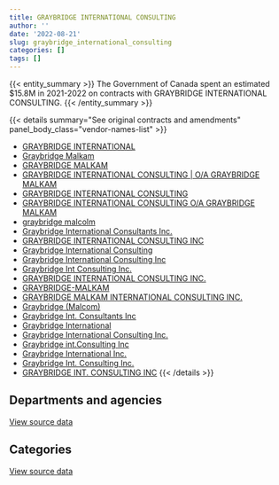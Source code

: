 ```yaml
---
title: GRAYBRIDGE INTERNATIONAL CONSULTING
author: ''
date: '2022-08-21'
slug: graybridge_international_consulting
categories: []
tags: []
---
```


<script src="/rmarkdown-libs/htmlwidgets/htmlwidgets.js"></script>
<link href="/rmarkdown-libs/datatables-css/datatables-crosstalk.css" rel="stylesheet" />
<script src="/rmarkdown-libs/datatables-binding/datatables.js"></script>
<script src="/rmarkdown-libs/jquery/jquery-3.6.0.min.js"></script>
<link href="/rmarkdown-libs/dt-core-bootstrap/css/dataTables.bootstrap.min.css" rel="stylesheet" />
<link href="/rmarkdown-libs/dt-core-bootstrap/css/dataTables.bootstrap.extra.css" rel="stylesheet" />
<script src="/rmarkdown-libs/dt-core-bootstrap/js/jquery.dataTables.min.js"></script>
<script src="/rmarkdown-libs/dt-core-bootstrap/js/dataTables.bootstrap.min.js"></script>
<link href="/rmarkdown-libs/crosstalk/css/crosstalk.min.css" rel="stylesheet" />
<script src="/rmarkdown-libs/crosstalk/js/crosstalk.min.js"></script>
<script src="/rmarkdown-libs/htmlwidgets/htmlwidgets.js"></script>
<link href="/rmarkdown-libs/datatables-css/datatables-crosstalk.css" rel="stylesheet" />
<script src="/rmarkdown-libs/datatables-binding/datatables.js"></script>
<script src="/rmarkdown-libs/jquery/jquery-3.6.0.min.js"></script>
<link href="/rmarkdown-libs/dt-core-bootstrap/css/dataTables.bootstrap.min.css" rel="stylesheet" />
<link href="/rmarkdown-libs/dt-core-bootstrap/css/dataTables.bootstrap.extra.css" rel="stylesheet" />
<script src="/rmarkdown-libs/dt-core-bootstrap/js/jquery.dataTables.min.js"></script>
<script src="/rmarkdown-libs/dt-core-bootstrap/js/dataTables.bootstrap.min.js"></script>
<link href="/rmarkdown-libs/crosstalk/css/crosstalk.min.css" rel="stylesheet" />
<script src="/rmarkdown-libs/crosstalk/js/crosstalk.min.js"></script>

{{< entity_summary >}}
The Government of Canada spent an estimated \$15.8M in 2021-2022 on contracts with GRAYBRIDGE INTERNATIONAL CONSULTING.
{{< /entity_summary >}}

{{< details summary="See original contracts and amendments" panel_body_class="vendor-names-list" >}}
- [GRAYBRIDGE INTERNATIONAL](https://search.open.canada.ca/en/ct/?sort=contract_value_f%20desc&page=1&search_text=%22GRAYBRIDGE%20INTERNATIONAL%22)
- [Graybridge Malkam](https://search.open.canada.ca/en/ct/?sort=contract_value_f%20desc&page=1&search_text=%22Graybridge%20Malkam%22)
- [GRAYBRIDGE MALKAM](https://search.open.canada.ca/en/ct/?sort=contract_value_f%20desc&page=1&search_text=%22GRAYBRIDGE%20MALKAM%22)
- [GRAYBRIDGE INTERNATIONAL CONSULTING \| O/A GRAYBRIDGE MALKAM](https://search.open.canada.ca/en/ct/?sort=contract_value_f%20desc&page=1&search_text=%22GRAYBRIDGE%20INTERNATIONAL%20CONSULTING%20%7c%20O%2fA%20GRAYBRIDGE%20MALKAM%22)
- [GRAYBRIDGE INTERNATIONAL CONSULTING](https://search.open.canada.ca/en/ct/?sort=contract_value_f%20desc&page=1&search_text=%22GRAYBRIDGE%20INTERNATIONAL%20CONSULTING%22)
- [GRAYBRIDGE INTERNATIONAL CONSULTING O/A GRAYBRIDGE MALKAM](https://search.open.canada.ca/en/ct/?sort=contract_value_f%20desc&page=1&search_text=%22GRAYBRIDGE%20INTERNATIONAL%20CONSULTING%20O%2fA%20GRAYBRIDGE%20MALKAM%22)
- [graybridge malcolm](https://search.open.canada.ca/en/ct/?sort=contract_value_f%20desc&page=1&search_text=%22graybridge%20malcolm%22)
- [Graybridge International Consultants Inc.](https://search.open.canada.ca/en/ct/?sort=contract_value_f%20desc&page=1&search_text=%22Graybridge%20International%20Consultants%20Inc.%22)
- [GRAYBRIDGE INTERNATIONAL CONSULTING INC](https://search.open.canada.ca/en/ct/?sort=contract_value_f%20desc&page=1&search_text=%22GRAYBRIDGE%20INTERNATIONAL%20CONSULTING%20INC%22)
- [Graybridge International Consulting](https://search.open.canada.ca/en/ct/?sort=contract_value_f%20desc&page=1&search_text=%22Graybridge%20International%20Consulting%22)
- [Graybridge International Consulting Inc](https://search.open.canada.ca/en/ct/?sort=contract_value_f%20desc&page=1&search_text=%22Graybridge%20International%20Consulting%20Inc%22)
- [Graybridge Int Consulting Inc.](https://search.open.canada.ca/en/ct/?sort=contract_value_f%20desc&page=1&search_text=%22Graybridge%20Int%20Consulting%20Inc.%22)
- [GRAYBRIDGE INTERNATIONAL CONSULTING INC.](https://search.open.canada.ca/en/ct/?sort=contract_value_f%20desc&page=1&search_text=%22GRAYBRIDGE%20INTERNATIONAL%20CONSULTING%20INC.%22)
- [GRAYBRIDGE-MALKAM](https://search.open.canada.ca/en/ct/?sort=contract_value_f%20desc&page=1&search_text=%22GRAYBRIDGE-MALKAM%22)
- [GRAYBRIDGE MALKAM INTERNATIONAL CONSULTING INC.](https://search.open.canada.ca/en/ct/?sort=contract_value_f%20desc&page=1&search_text=%22GRAYBRIDGE%20MALKAM%20INTERNATIONAL%20CONSULTING%20INC.%22)
- [Graybridge (Malcom)](https://search.open.canada.ca/en/ct/?sort=contract_value_f%20desc&page=1&search_text=%22Graybridge%20%28Malcom%29%22)
- [Graybridge Int. Consultants Inc](https://search.open.canada.ca/en/ct/?sort=contract_value_f%20desc&page=1&search_text=%22Graybridge%20Int.%20Consultants%20Inc%22)
- [Graybridge International](https://search.open.canada.ca/en/ct/?sort=contract_value_f%20desc&page=1&search_text=%22Graybridge%20International%22)
- [Graybridge International Consulting Inc.](https://search.open.canada.ca/en/ct/?sort=contract_value_f%20desc&page=1&search_text=%22Graybridge%20International%20Consulting%20Inc.%22)
- [Graybridge int.Consulting Inc](https://search.open.canada.ca/en/ct/?sort=contract_value_f%20desc&page=1&search_text=%22Graybridge%20int.Consulting%20Inc%22)
- [Graybridge International Inc.](https://search.open.canada.ca/en/ct/?sort=contract_value_f%20desc&page=1&search_text=%22Graybridge%20International%20Inc.%22)
- [Graybridge Int. Consulting Inc.](https://search.open.canada.ca/en/ct/?sort=contract_value_f%20desc&page=1&search_text=%22Graybridge%20Int.%20Consulting%20Inc.%22)
- [GRAYBRIDGE INT. CONSULTING INC](https://search.open.canada.ca/en/ct/?sort=contract_value_f%20desc&page=1&search_text=%22GRAYBRIDGE%20INT.%20CONSULTING%20INC%22)
{{< /details >}}

## Departments and agencies

<div id="htmlwidget-1" style="width:100%;height:auto;" class="datatables html-widget"></div>
<script type="application/json" data-for="htmlwidget-1">{"x":{"style":"bootstrap","filter":"none","vertical":false,"data":[["<a href=\"/departments/aafc-aac/\">Agriculture and Agri-Food Canada<\/a>","<a href=\"/departments/aandc-aadnc/\">Crown-Indigenous Relations and Northern Affairs Canada<\/a>","<a href=\"/departments/cas-satj/\">Courts Administration Service<\/a>","<a href=\"/departments/cbsa-asfc/\">Canada Border Services Agency<\/a>","<a href=\"/departments/cfia-acia/\">Canadian Food Inspection Agency<\/a>","<a href=\"/departments/cic/\">Immigration, Refugees and Citizenship Canada<\/a>","<a href=\"/departments/csc-scc/\">Correctional Service of Canada<\/a>","<a href=\"/departments/csps-efpc/\">Canada School of Public Service<\/a>","<a href=\"/departments/dfatd-maecd/\">Global Affairs Canada<\/a>","<a href=\"/departments/dfo-mpo/\">Fisheries and Oceans Canada<\/a>","<a href=\"/departments/dnd-mdn/\">National Defence<\/a>","<a href=\"/departments/ec/\">Environment and Climate Change Canada<\/a>","<a href=\"/departments/esdc-edsc/\">Employment and Social Development Canada<\/a>","<a href=\"/departments/feddevontario/\">Federal Economic Development Agency for Southern Ontario<\/a>","<a href=\"/departments/fin/\">Department of Finance Canada<\/a>","<a href=\"/departments/hc-sc/\">Health Canada<\/a>","<a href=\"/departments/ic/\">Innovation, Science and Economic Development Canada<\/a>","<a href=\"/departments/infc/\">Infrastructure Canada<\/a>","<a href=\"/departments/irb-cisr/\">Immigration and Refugee Board of Canada<\/a>","<a href=\"/departments/isc-sac/\">Indigenous Services Canada<\/a>","<a href=\"/departments/jus/\">Department of Justice Canada<\/a>","<a href=\"/departments/nrcan-rncan/\">Natural Resources Canada<\/a>","<a href=\"/departments/nserc-crsng/\">Natural Sciences and Engineering Research Council of Canada<\/a>","<a href=\"/departments/oag-bvg/\">Office of the Auditor General of Canada<\/a>","<a href=\"/departments/opc-cpvp/\">Office of the Privacy Commissioner of Canada<\/a>","<a href=\"/departments/pbc-clcc/\">Parole Board of Canada<\/a>","<a href=\"/departments/pc/\">Parks Canada<\/a>","<a href=\"/departments/pch/\">Canadian Heritage<\/a>","<a href=\"/departments/pco-bcp/\">Privy Council Office<\/a>","<a href=\"/departments/phac-aspc/\">Public Health Agency of Canada<\/a>","<a href=\"/departments/ps-sp/\">Public Safety Canada<\/a>","<a href=\"/departments/pwgsc-tpsgc/\">Public Services and Procurement Canada<\/a>","<a href=\"/departments/rcmp-grc/\">Royal Canadian Mounted Police<\/a>","<a href=\"/departments/ssc-spc/\">Shared Services Canada<\/a>","<a href=\"/departments/statcan/\">Statistics Canada<\/a>","<a href=\"/departments/tbs-sct/\">Treasury Board of Canada Secretariat<\/a>","<a href=\"/departments/tc/\">Transport Canada<\/a>","<a href=\"/departments/wage/\">Department for Women and Gender Equality<\/a>"],[151455.13,12128.9,25000,83094.43,25935,377079.61,null,null,9141183.98,null,24895.74,42203.03,1807728.13,13017.6,231521.5,81665,452827.53,361391.19,null,null,null,32982.26,16550.79,34178.5,null,null,null,null,null,19323,43229.98,49823.9,null,null,null,281276.49,13740.8,null],[80313.51,21595.44,null,50391.54,3910.88,256317.28,null,6888.45,10510839.36,3405.94,90771.43,15828.47,1220727.57,null,325945.81,113295.17,175640.26,362381.3,null,null,9532.49,37064.18,56777.13,70857.88,null,5453.81,null,14678.98,null,null,60130.3,167325.78,9282.46,30364.24,null,230444.12,96494.36,null],[97239.53,27024.2,null,233264.92,26866.02,251128.06,null,59822.9,10155636.36,82066.43,371134.32,87334.06,903569.28,null,39550,104096.12,279913.04,361391.19,14988.75,44054.97,13345.49,29536.91,28259.71,104478.47,null,20629.62,27105.87,null,null,null,19405.99,332072.01,108782.79,241249.8,232847.8,151939.43,74179.3,13149.66],[153112.11,65199,null,437777.89,null,195655.26,24212.48,null,9598814.88,null,804626.11,227453.47,1142468.32,null,null,166879.66,398862.88,361391.19,null,386699.54,17784.79,62783.79,28259.71,25364.79,17283.03,null,12477.3,null,17946.47,null,140554.72,460074.51,147408.79,256158.56,314869.09,65146.72,266319.86,34195.78]],"container":"<table class=\"table table-striped table-hover row-border order-column display\">\n  <thead>\n    <tr>\n      <th>Department<\/th>\n      <th>2018-2019<\/th>\n      <th>2019-2020<\/th>\n      <th>2020-2021<\/th>\n      <th>2021-2022<\/th>\n    <\/tr>\n  <\/thead>\n<\/table>","options":{"order":[[4,"desc"]],"pageLength":10,"autoWidth":true,"columnDefs":[{"targets":1,"render":"function(data, type, row, meta) {\n    return type !== 'display' ? data : DTWidget.formatCurrency(data, \"$\", 2, 3, \",\", \".\", true, null);\n  }"},{"targets":2,"render":"function(data, type, row, meta) {\n    return type !== 'display' ? data : DTWidget.formatCurrency(data, \"$\", 2, 3, \",\", \".\", true, null);\n  }"},{"targets":3,"render":"function(data, type, row, meta) {\n    return type !== 'display' ? data : DTWidget.formatCurrency(data, \"$\", 2, 3, \",\", \".\", true, null);\n  }"},{"targets":4,"render":"function(data, type, row, meta) {\n    return type !== 'display' ? data : DTWidget.formatCurrency(data, \"$\", 2, 3, \",\", \".\", true, null);\n  }"},{"width":"16%","targets":[1,2,3,4]},{"className":"dt-right","targets":[1,2,3,4]}],"orderClasses":false}},"evals":["options.columnDefs.0.render","options.columnDefs.1.render","options.columnDefs.2.render","options.columnDefs.3.render"],"jsHooks":[]}</script>
<p class="text-right">
<a href="https://github.com/GoC-Spending/contracts-data/tree/main/data/out/vendors/graybridge_international_consulting/summary_by_fiscal_year_by_department.csv" class="source-data-link btn btn-link">View source data</a>
</p>

## Categories

<div id="htmlwidget-2" style="width:100%;height:auto;" class="datatables html-widget"></div>
<script type="application/json" data-for="htmlwidget-2">{"x":{"style":"bootstrap","filter":"none","vertical":false,"data":[["<a href=\"/categories/2_professional_services/\">Professional services<\/a>","<a href=\"/categories/8_security_and_protection/\">Security and protection<\/a>","<a href=\"/categories/9_human_capital/\">Human capital<\/a>"],[66970.06,null,13255262.44],[15820,23659.59,13987178.55],[60354.24,61683.94,14414024.81],[293596.51,null,15536184.2]],"container":"<table class=\"table table-striped table-hover row-border order-column display\">\n  <thead>\n    <tr>\n      <th>Category<\/th>\n      <th>2018-2019<\/th>\n      <th>2019-2020<\/th>\n      <th>2020-2021<\/th>\n      <th>2021-2022<\/th>\n    <\/tr>\n  <\/thead>\n<\/table>","options":{"order":[[4,"desc"]],"dom":"t","pageLength":30,"autoWidth":true,"columnDefs":[{"targets":1,"render":"function(data, type, row, meta) {\n    return type !== 'display' ? data : DTWidget.formatCurrency(data, \"$\", 2, 3, \",\", \".\", true, null);\n  }"},{"targets":2,"render":"function(data, type, row, meta) {\n    return type !== 'display' ? data : DTWidget.formatCurrency(data, \"$\", 2, 3, \",\", \".\", true, null);\n  }"},{"targets":3,"render":"function(data, type, row, meta) {\n    return type !== 'display' ? data : DTWidget.formatCurrency(data, \"$\", 2, 3, \",\", \".\", true, null);\n  }"},{"targets":4,"render":"function(data, type, row, meta) {\n    return type !== 'display' ? data : DTWidget.formatCurrency(data, \"$\", 2, 3, \",\", \".\", true, null);\n  }"},{"width":"16%","targets":[1,2,3,4]},{"className":"dt-right","targets":[1,2,3,4]}],"orderClasses":false,"lengthMenu":[10,25,30,50,100]}},"evals":["options.columnDefs.0.render","options.columnDefs.1.render","options.columnDefs.2.render","options.columnDefs.3.render"],"jsHooks":[]}</script>
<p class="text-right">
<a href="https://github.com/GoC-Spending/contracts-data/tree/main/data/out/vendors/graybridge_international_consulting/summary_by_fiscal_year_by_category.csv" class="source-data-link btn btn-link">View source data</a>
</p>
